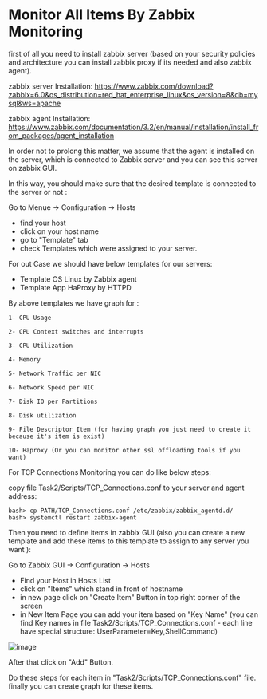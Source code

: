 # Monitor All Items By Zabbix Monitoring

first of all you need to install zabbix server (based on your security policies and architecture you can install zabbix proxy if its needed and also zabbix agent).

zabbix server Installation: <https://www.zabbix.com/download?zabbix=6.0&os_distribution=red_hat_enterprise_linux&os_version=8&db=mysql&ws=apache>

zabbix agent Installation: <https://www.zabbix.com/documentation/3.2/en/manual/installation/install_from_packages/agent_installation>

In order not to prolong this matter, we assume that the agent is installed on the server, which is connected to Zabbix server and you can see this server on zabbix GUI.

In this way, you should make sure that the desired template is connected to the server or not :

Go to Menue -> Configuration -> Hosts
* find your host
* click on your host name
* go to "Template" tab
* check Templates which were assigned to your server.

For out Case we should have below templates for our servers:
* Template OS Linux by Zabbix agent
* Template App HaProxy by HTTPD

By above templates we have graph for :

	1- CPU Usage
	
	2- CPU Context switches and interrupts
	
	3- CPU Utilization
	
	4- Memory
	
	5- Network Traffic per NIC
	
	6- Network Speed per NIC
	
	7- Disk IO per Partitions
	
	8- Disk utilization
	
	9- File Descriptor Item (for having graph you just need to create it because it's item is exist)
	
	10- Haproxy (Or you can monitor other ssl offloading tools if you want)


For TCP Connections Monitoring you can do like below steps:

copy file Task2/Scripts/TCP_Connections.conf to your server and agent address:
```
bash> cp PATH/TCP_Connections.conf /etc/zabbix/zabbix_agentd.d/
bash> systemctl restart zabbix-agent
```

Then you need to define items in zabbix GUI (also you can create a new template and add these items to this template to assign to any server you want ):

Go to Zabbix GUI -> Configuration -> Hosts
* Find your Host in Hosts List
* click on "Items" which stand in front of hostname
* in new page click on "Create Item" Button in top right corner of the screen 
* in New Item Page you can add your item based on "Key Name" (you can find Key names in file Task2/Scripts/TCP_Connections.conf - each line have special structure: UserParameter=Key,ShellCommand)

![image](https://user-images.githubusercontent.com/92629629/159121766-526186af-b567-430b-b77a-7234eb281871.png)


After that click on "Add" Button.

Do these steps for each item in "Task2/Scripts/TCP_Connections.conf" file. finally you can create graph for these items.
